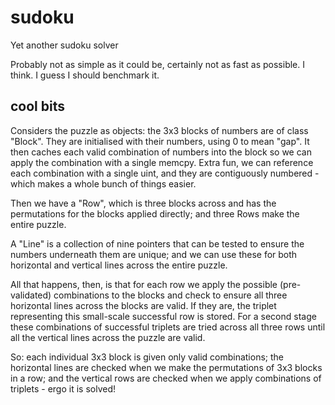 # sudoku
Yet another sudoku solver

Probably not as simple as it could be, certainly not as fast as possible. I think. I guess I should benchmark it.

## cool bits

Considers the puzzle as objects: the 3x3 blocks of numbers are of class "Block". They are initialised with their numbers, using 0 to mean "gap". It then caches each valid combination of numbers into the block so we can apply the combination with a single memcpy. Extra fun, we can reference each combination with a single uint, and they are contiguously numbered - which makes a whole bunch of things easier.

Then we have a "Row", which is three blocks across and has the permutations for the blocks applied directly; and three Rows make the entire puzzle.

A "Line" is a collection of nine pointers that can be tested to ensure the numbers underneath them are unique; and we can use these for both horizontal and vertical lines across the entire puzzle.

All that happens, then, is that for each row we apply the possible (pre-validated) combinations to the blocks and check to ensure all three horizontal lines across the blocks are valid. If they are, the triplet representing this small-scale successful row is stored. For a second stage these combinations of successful triplets are tried across all three rows until all the vertical lines across the puzzle are valid.

So: each individual 3x3 block is given only valid combinations; the horizontal lines are checked when we make the permutations of 3x3 blocks in a row; and the vertical rows are checked when we apply combinations of triplets - ergo it is solved!
